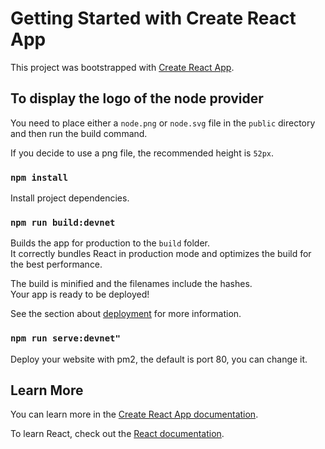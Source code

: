 # Getting Started with Create React App

This project was bootstrapped with [Create React App](https://github.com/facebook/create-react-app).

## To display the logo of the node provider

You need to place either a `node.png` or `node.svg` file in the `public` directory and then run the build command.

If you decide to use a png file, the recommended height is `52px`.

### `npm install`

Install project dependencies.

### `npm run build:devnet`

Builds the app for production to the `build` folder.\
It correctly bundles React in production mode and optimizes the build for the best performance.

The build is minified and the filenames include the hashes.\
Your app is ready to be deployed!

See the section about [deployment](https://facebook.github.io/create-react-app/docs/deployment) for more information.

### `npm run serve:devnet"`

Deploy your website with pm2, the default is port 80, you can change it.

## Learn More

You can learn more in the [Create React App documentation](https://facebook.github.io/create-react-app/docs/getting-started).

To learn React, check out the [React documentation](https://reactjs.org/).
